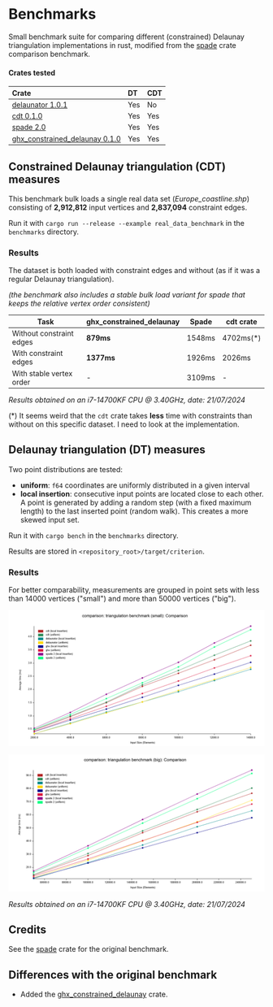 # Benchmarks

Small benchmark suite for comparing different (constrained) Delaunay triangulation implementations in rust, modified from the [spade](https://github.com/Stoeoef/spade/tree/master/delaunay_compare) crate comparison benchmark.

#### Crates tested

| Crate                                                                                   | DT   | CDT  |
| :-------------------------------------------------------------------------------------- | :--- | :--- |
| [delaunator 1.0.1](https://crates.io/crates/delaunator)                                 | Yes  | No   |
| [cdt 0.1.0](https://crates.io/crates/cdt)                                               | Yes  | Yes  |
| [spade 2.0](https://crates.io/crates/spade)                                             | Yes  | Yes  |
| [ghx_constrained_delaunay 0.1.0]("https://github.com/Henauxg/ghx_constrained_delaunay") | Yes  | Yes  |

## Constrained Delaunay triangulation (CDT) measures

This benchmark bulk loads a single real data set (_Europe_coastline.shp_) consisting of **2,912,812** input vertices and **2,837,094** constraint edges.

Run it with `cargo run --release --example real_data_benchmark` in the `benchmarks` directory.

### Results

The dataset is both loaded with constraint edges and without (as if it was a regular Delaunay triangulation).

*(the benchmark also includes a stable bulk load variant for spade that keeps the relative vertex order consistent)*

| Task                     | ghx_constrained_delaunay | Spade  | cdt crate |
| ------------------------ | ------------------------ | ------ | --------- |
| Without constraint edges | **879ms**                | 1548ms | 4702ms(*) |
| With constraint edges    | **1377ms**               | 1926ms | 2026ms    |
| With stable vertex order | -                        | 3109ms | -         |

_Results obtained on an i7-14700KF CPU @ 3.40GHz, date: 21/07/2024_

(*) It seems weird that the `cdt` crate takes **less** time with constraints than without on this specific dataset. I need to look at the implementation.

## Delaunay triangulation (DT) measures

Two point distributions are tested:
 - **uniform**: `f64` coordinates are uniformly distributed in a given interval
 - **local insertion**: consecutive input points are located close to each other. A point is generated by adding a random step (with a fixed maximum length) to the last inserted point (random walk). This creates a more skewed input set.

Run it with ```cargo bench``` in the `benchmarks` directory.

Results are stored in `<repository_root>/target/criterion`.

### Results

For better comparability, measurements are grouped in point sets with less than 14000 vertices ("small") and more than 50000 vertices ("big").

<p align="center"><img alt="dt_benchmark_small" src="../docs/assets/dt_benchmark_small.png"></p>
<p align="center"><img alt="dt_benchmark_big" src="../docs/assets/dt_benchmark_big.png"></p>

_Results obtained on an i7-14700KF CPU @ 3.40GHz, date: 21/07/2024_

## Credits

See the [spade](https://github.com/Stoeoef/spade) crate for the original benchmark.

## Differences with the original benchmark

- Added the [ghx_constrained_delaunay]("https://github.com/Henauxg/ghx_constrained_delaunay") crate.
